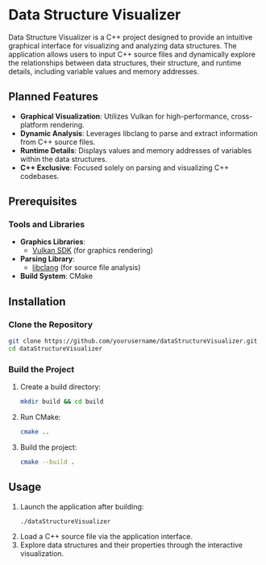 # Data Structure Visualizer

Data Structure Visualizer is a C++ project designed to provide an intuitive graphical interface for visualizing and analyzing data structures. The application allows users to input C++ source files and dynamically explore the relationships between data structures, their structure, and runtime details, including variable values and memory addresses.

## Planned Features

- **Graphical Visualization**: Utilizes Vulkan for high-performance, cross-platform rendering.
- **Dynamic Analysis**: Leverages libclang to parse and extract information from C++ source files.
- **Runtime Details**: Displays values and memory addresses of variables within the data structures.
- **C++ Exclusive**: Focused solely on parsing and visualizing C++ codebases.

## Prerequisites

### Tools and Libraries
- **Graphics Libraries**: 
  - [Vulkan SDK](https://vulkan.lunarg.com/) (for graphics rendering)
- **Parsing Library**: 
  - [libclang](https://clang.llvm.org/docs/Tooling.html) (for source file analysis)
- **Build System**: CMake

## Installation

### Clone the Repository
```bash
git clone https://github.com/yourusername/dataStructureVisualizer.git
cd dataStructureVisualizer
```

### Build the Project
1. Create a build directory:
   ```bash
   mkdir build && cd build
   ```
2. Run CMake:
   ```bash
   cmake ..
   ```
3. Build the project:
   ```bash
   cmake --build .
   ```

## Usage

1. Launch the application after building:
   ```bash
   ./dataStructureVisualizer
   ```
2. Load a C++ source file via the application interface.
3. Explore data structures and their properties through the interactive visualization.